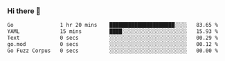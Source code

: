 ### Hi there 👋

<!--
**yeya24/yeya24** is a ✨ _special_ ✨ repository because its `README.md` (this file) appears on your GitHub profile.

Here are some ideas to get you started:

- 🔭 I’m currently working on ...
- 🌱 I’m currently learning ...
- 👯 I’m looking to collaborate on ...
- 🤔 I’m looking for help with ...
- 💬 Ask me about ...
- 📫 How to reach me: ...
- 😄 Pronouns: ...
- ⚡ Fun fact: ...
-->

<!--START_SECTION:waka-->

```txt
Go               1 hr 20 mins    █████████████████████░░░░   83.65 %
YAML             15 mins         ████░░░░░░░░░░░░░░░░░░░░░   15.93 %
Text             0 secs          ░░░░░░░░░░░░░░░░░░░░░░░░░   00.29 %
go.mod           0 secs          ░░░░░░░░░░░░░░░░░░░░░░░░░   00.12 %
Go Fuzz Corpus   0 secs          ░░░░░░░░░░░░░░░░░░░░░░░░░   00.00 %
```

<!--END_SECTION:waka-->

